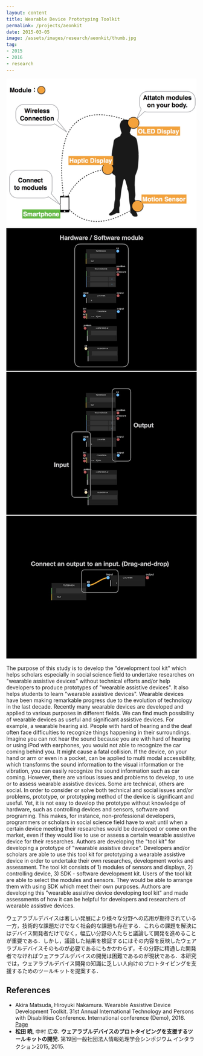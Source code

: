 ```yaml
---
layout: content
title: Wearable Device Prototyping Toolkit
permalink: /projects/aeonkit
date: 2015-03-05
image: /assets/images/research/aeonkit/thumb.jpg
tag:
- 2015
- 2016
- research
---
```


![](/assets/images/research/aeonkit/top.jpg)
![](/assets/images/research/aeonkit/sub1.jpg)
![](/assets/images/research/aeonkit/sub2.jpg)
![](/assets/images/research/aeonkit/sub3.jpg)

The purpose of this study is to develop the "development tool kit"
which helps scholars especially in social science field to undertake researches on "wearable assistive devices" without technical efforts and/or help developers to produce prototypes of "wearable assistive devices". It also helps students to learn "wearable assistive devices".
Wearable devices have been making remarkable progress due to the evolution of technology in the last decade. Recently many wearable devices are developed and applied to various purposes in different fields. We can find much possibility of wearable devices as useful and significant assistive devices.
For example, a wearable hearing aid.
People with hard of hearing and the deaf often face difficulties to recognize things happening in their surroundings. Imagine you can not hear the sound because you are with hard of hearing or using iPod with earphones, you would not able to recognize the car coming behind you. It might cause a fatal collision. If the device, on your hand or arm or even in a pocket, can be applied to multi modal accessibility, which transforms the sound information to the visual information or the vibration, you can easily recognize the sound information such as car coming.
However, there are various issues and problems to develop, to use or to assess wearable assistive devices. Some are technical, others are social.
In order to consider or solve both technical and social issues and/or problems, prototype, or prototyping method of the device is significant and useful. Yet, it is not easy to develop the prototype without knowledge of hardware, such as controlling devices and sensors, software and programing.
This makes, for instance, non-professional developers, programmers or scholars in social science field have to wait until when a certain device meeting their researches would be developed or come on the market, even if they would like to use or assess a certain wearable assistive device for their researches.
Authors are developing the "tool kit" for developing a prototype of "wearable assistive device". Developers and/or scholars are able to use this tool kit for prototyping a wearable assistive device in order to undertake their own researches, development works and assessment.
The tool kit consists of 1) modules of sensors and displays, 2) controlling device, 3) SDK - software development kit. Users of the tool kit are able to select the modules and sensors. They would be able to arrange them with using SDK which meet their own purposes.
Authors are developing this "wearable assistive device developing tool kit" and made assessments of how it can be helpful for developers and researchers of wearable assistive devices.

ウェアラブルデバイスは著しい発展により様々な分野への応用が期待されている一方，技術的な課題だけでなく社会的な課題も存在する．これらの課題を解決にはデバイス開発者だけでなく，幅広い分野の人たちと議論して開発を進めることが重要である．しかし，議論した結果を検証するにはその内容を反映したウェアラブルデバイスそのものが必要であるにもかかわらず，その分野に精通した開発者でなければウェアラブルデバイスの開発は困難であるのが現状である．本研究では，ウェアラブルデバイス開発の知識に乏しい人向けのプロトタイピングを支援するためのツールキットを提案する．

## References
- Akira Matsuda, Hiroyuki Nakamura. Wearable Assistive Device Development Toolkit. 31st Annual International Technology and Persons with Disabilities Conference. International conference (Demo), 2016. [Page](http://www.csun.edu/cod/conference/2016/sessions/index.php/public/presentations/view/338)
- **松田 暁**, 中村 広幸. **ウェアラブルデバイスのプロトタイピングを支援するツールキットの開発**. 第19回一般社団法人情報処理学会シンポジウム インタラクション2015, 2015.
